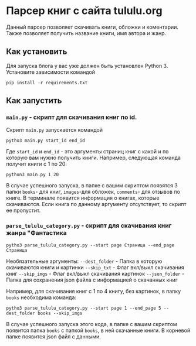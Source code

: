 # Парсер книг с сайта tululu.org
Данный парсер позволяет скачивать книги, обложки и коментарии. Также позволяет получить название книги, имя автора и жанр. 

## Как установить

Для запуска блога у вас уже должен быть установлен Python 3.
Установите зависимости командой 
```
pip install -r requirements.txt
```

## Как запустить

### `main.py` - скрипт для скачивания книг по id.
Скрипт `main.py` запускается командой 
```
pytho3 main.py start_id end_id
```
Где `start_id` и `end_id` - это аргументы страниц книг с какой и по которую вам нужно получить книги.
Например, следующая команда получит книги с 1 по 20:
```
python3 main.py 1 20
```
В случае успешного запуска, в папке с вашим скриптом появятся 3 папки `books`- для книг, `images`-для обложек, `comments`- для отзывов по книге. В терминале появится информация о книгах, которые скачиваются. Если книга по данному аргументу отсутствует, то скрипт ее пропустит.

### `parse_tululu_category.py` - скрипт для скачивания книг жанра "Фантастика

```
pytho3 parse_tululu_category.py --start page Страница --end_page Страница
```
Необязательные аргументы:
`--dest_folder` - Папка в которую скачиваются книги и картинки
`--skip_txt` - Флаг вкл/выкл скачивания книг
`--skip_imgs` - Флаг вкл/выкл скачивания картинок
`--json_folder` - Папка для сохранения json файла с информацией о скачанных книг

Например, для скачивания книг с 1 по 4 книгу, без картинок, в папку `books` необходима команда:
```
pytho3 parse_tululu_category.py --start page 1 --end_page 5 --dest_folder books --skip_imgs
```

В случае успешного запуска этого кода, в папке с вашим скриптом появится папка `books` с папкой `books`, в ней скачанные книги. В корневой папке появится json файл с данными.
